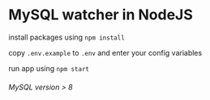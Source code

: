 # MySQL watcher in NodeJS

install packages using `npm install`

copy `.env.example` to `.env` and enter your config variables

run app using `npm start`


###### MySQL version > 8